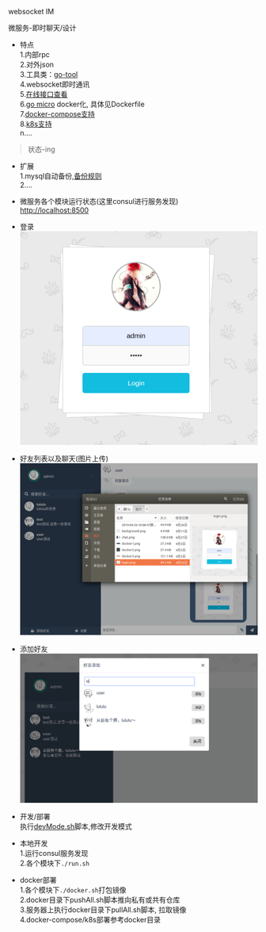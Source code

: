 websocket IM  

微服务-即时聊天/设计  

- 特点  
1.内部rpc  
2.对外json  
3.工具类：[go-tool](https://github.com/dreamlu/go-tool)  
4.websocket即时通讯  
5.[在线接口查看](https://www.eolinker.com/#/share/index?shareCode=jH4ISr)  
6.[go micro](https://github.com/micro/go-micro) docker化, 具体见Dockerfile  
7.[docker-compose支持](docker/docker-compose.yaml)   
8.[k8s支持](docker/k8s/README.md)  
n....  

> 状态-ing  

- 扩展  
1.mysql自动备份,[备份规则](docker/mysql/bak.sh)  
2....  

- 微服务各个模块运行状态(这里consul进行服务发现)  
[http://localhost:8500](http://localhost:8500)

- 登录  
![登录页面](common-srv/static/img/login.png)  

- 好友列表以及聊天(图片上传)  
![好友列表](common-srv/static/img/fileUpLoad.png)  

- 添加好友  
![添加好友](common-srv/static/img/addFriend.png)  

- 开发/部署  
执行[devMode.sh](devMode.sh)脚本,修改开发模式  

- 本地开发  
1.运行consul服务发现    
2.各个模块下`./run.sh `    

- docker部署  
1.各个模块下`./docker.sh`打包镜像  
2.docker目录下pushAll.sh脚本推向私有或共有仓库  
3.服务器上执行docker目录下pullAll.sh脚本, 拉取镜像  
4.docker-compose/k8s部署参考docker目录  
